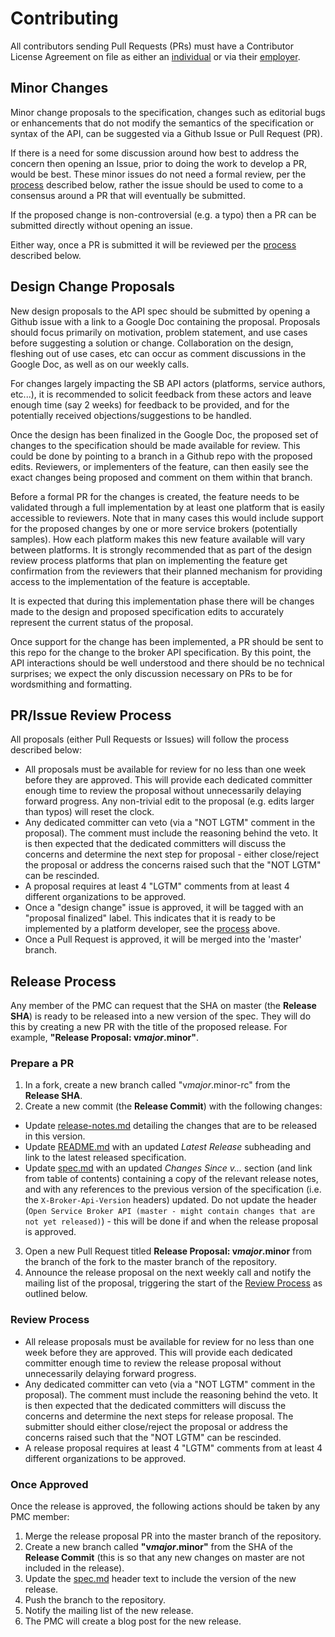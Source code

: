 # Contributing

All contributors sending Pull Requests (PRs) must have a Contributor
License Agreement on file as either an
[individual](https://www.cloudfoundry.org/pdfs/CFF_Individual_CLA.pdf)
or via their
[employer](https://www.cloudfoundry.org/pdfs/CFF_Corporate_CLA.pdf).

## Minor Changes

Minor change proposals to the specification, changes such as editorial bugs
or enhancements that do not modify the semantics of the specification or
syntax of the API, can be suggested via a Github Issue or Pull Request (PR).

If there is a need for some discussion around how best to
address the concern then opening an Issue, prior to doing the work to develop
a PR, would be best.  These minor issues do not need a formal review, per the
[process](#prissue-review-process) described below, rather the issue
should be used to come to a consensus around a PR that will eventually be
submitted.

If the proposed change is non-controversial (e.g. a typo) then a PR can be
submitted directly without opening an issue.

Either way, once a PR is submitted it will be reviewed per the
[process](#prissue-review-process) described below.

## Design Change Proposals

New design proposals to the API spec should be submitted by opening a
Github issue with a link to a Google Doc containing the proposal. Proposals
should focus primarily on motivation, problem statement, and use cases before
suggesting a solution or change.  Collaboration on the design, fleshing out of
use cases, etc can occur as comment discussions in the Google Doc, as well
as on our weekly calls.

For changes largely impacting the SB API actors (platforms, service authors,
etc...), it is recommended to solicit feedback from these actors and leave
enough time (say 2 weeks) for feedback to be provided, and for the
potentially received objections/suggestions to be handled.

Once the design has been finalized in the Google Doc, the proposed set of
changes to the specification should be made available for review. This could
be done by pointing to a branch in a Github repo with the proposed edits.
Reviewers, or implementers of the feature, can then easily see the exact
changes being proposed and comment on them within that branch.

Before a formal PR for the changes is created, the feature needs to be
validated through a full implementation by at least one platform that is
easily accessible to reviewers. Note that in many cases this would include
support for the proposed changes by one or more service brokers
(potentially samples). How each platform makes this new feature available
will vary between platforms. It is strongly recommended that as part of the
design review process platforms that plan on implementing the feature
get confirmation from the reviewers that their planned mechanism for providing
access to the implementation of the feature is acceptable.

It is expected that during this implementation phase there will be changes
made to the design and proposed specification edits to accurately represent
the current status of the proposal.

Once support for the change has been implemented, a PR should be sent to
this repo for the change to the broker API specification. By this point,
the API interactions should be well understood and there should be no
technical surprises; we expect the only discussion necessary on PRs to be
for wordsmithing and formatting.

## PR/Issue Review Process

All proposals (either Pull Requests or Issues) will follow the process
described below:

- All proposals must be available for review for no less than one week before
  they are approved. This will provide each dedicated committer enough time
  to review the proposal without unnecessarily delaying forward progress.
  Any non-trivial edit to the proposal (e.g. edits larger than typos) will
  reset the clock.
- Any dedicated committer can veto (via a "NOT LGTM" comment in the proposal).
  The comment must include the reasoning behind the veto.
  It is then expected that the dedicated committers will discuss the concerns
  and determine the next step for proposal - either close/reject the proposal
  or address the concerns raised such that the "NOT LGTM" can be rescinded.
- A proposal requires at least 4 "LGTM" comments from at least 4 different
  organizations to be approved.
- Once a "design change" issue is approved, it will be tagged with an
  "proposal finalized" label.  This indicates that it is ready to be
  implemented by a platform developer, see the [process](#contributing) above.
- Once a Pull Request is approved, it will be merged into the 'master' branch.

## Release Process

Any member of the PMC can request that the SHA on master (the **Release SHA**)
is ready to be released into a new version of the spec. They will do this by
creating a new PR with the title of the proposed release. For example,
**"Release Proposal: v$major.$minor"**.

### Prepare a PR

1. In a fork, create a new branch called "v$major.$minor-rc" from the **Release SHA**.
2. Create a new commit (the **Release Commit**) with the following changes:
  * Update [release-notes.md](release-notes.md) detailing the changes that are
  to be released in this version.
  * Update [README.md](README.md) with an updated _Latest Release_ subheading
  and link to the latest released specification.
  * Update [spec.md](spec.md) with an updated _Changes Since v..._ section (and
  link from table of contents) containing a copy of the relevant release notes,
  and with any references to the previous version of the specification (i.e. the
  `X-Broker-Api-Version` headers) updated. Do not update the header (`Open Service Broker API (master - might contain changes that are not yet released)`) - this will be done if and when
  the release proposal is approved.
3. Open a new Pull Request titled **Release Proposal: v$major.$minor** from the
branch of the fork to the master branch of the repository.
4. Announce the release proposal on the next weekly call and notify the mailing
list of the proposal, triggering the start of the [Review Process](#review-process)
as outlined below.

### Review Process

- All release proposals must be available for review for no less than one
  week before they are approved. This will provide each dedicated committer
  enough time to review the release proposal without unnecessarily delaying
  forward progress.
- Any dedicated committer can veto (via a "NOT LGTM" comment in the proposal).
  The comment must include the reasoning behind the veto. It is then expected
  that the dedicated committers will discuss the concerns and determine the next
  steps for release proposal. The submitter should either close/reject the
  proposal or address the concerns raised such that the "NOT LGTM" can be
  rescinded.
- A release proposal requires at least 4 "LGTM" comments from at least
  4 different organizations to be approved.

### Once Approved

Once the release is approved, the following actions should be taken by
any PMC member:

1. Merge the release proposal PR into the master branch of the repository.
1. Create a new branch called **"v$major.$minor"** from the SHA of the
  **Release Commit** (this is so that any new changes on master are not
  included in the release).
1. Update the [spec.md](spec.md) header text to include the version of the new
  release.
1. Push the branch to the repository.
1. Notify the mailing list of the new release.
1. The PMC will create a blog post for the new release.
